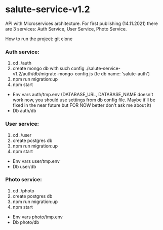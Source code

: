 # salute-service-v1.2
API with Microservices architecture. For first publishing (14.11.2021) there are 3 services: Auth Service, User Service, Photo Service.

How to run the project:
git clone

### Auth service:
1. cd ./auth
2. create mongo db with such config ./salute-service-v1.2/auth/db/migrate-mongo-config.js (fe db name: 'salute-auth') 
3. npm run migration:up
4. npm start
- Env vars auth/tmp.env (DATABASE_URL, DATABASE_NAME doesn't work now, you should use settings from db config file. Maybe it'll be fixed in the near future but FOR NOW better don't ask me about it)
- Db auth/db

### User service:
1. cd ./user
2. create postgres db
3. npm run migration:up
4. npm start
- Env vars user/tmp.env 
- Db user/db

### Photo service:
1. cd ./photo
2. create postgres db
3. npm run migration:up
4. npm start
- Env vars photo/tmp.env 
- Db photo/db
